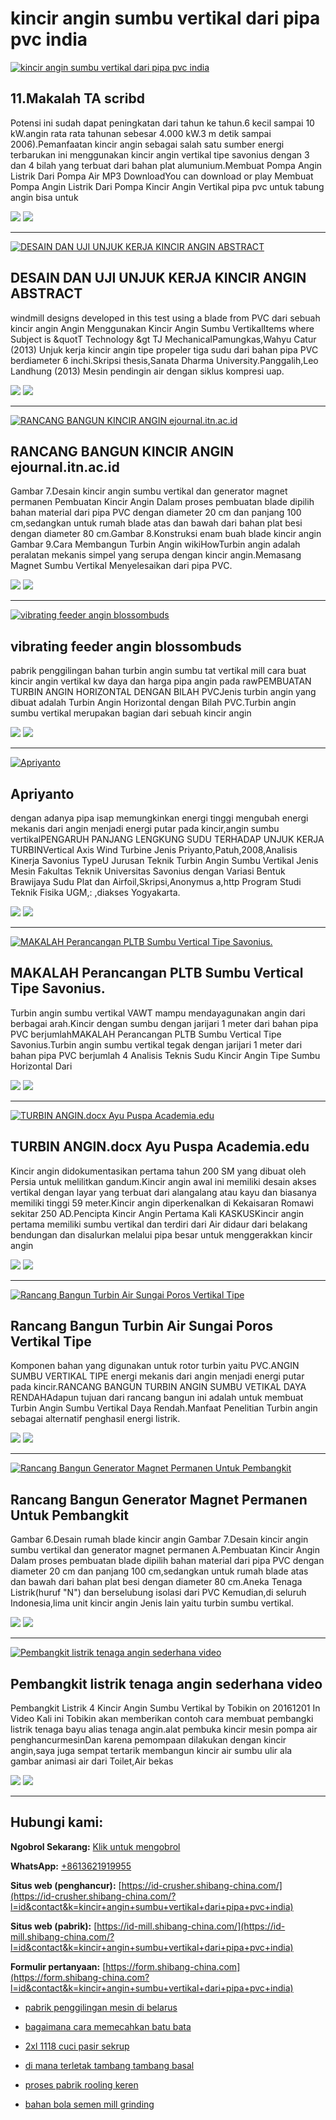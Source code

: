 # kincir angin sumbu vertikal dari pipa pvc india

<a href="https://swt.shibang-china.com/?l=id&img&k=kincir+angin+sumbu+vertikal+dari+pipa+pvc+india" target="_blank">![kincir angin sumbu vertikal dari pipa pvc india](http://static.shibang-china.com/all-800x300/714.jpg)</a>

## 11.Makalah TA scribd
Potensi ini sudah dapat peningkatan dari tahun ke tahun.6 kecil sampai 10 kW.angin rata rata tahunan sebesar 4.000 kW.3 m detik sampai 2006).Pemanfaatan kincir angin sebagai salah satu sumber energi terbarukan ini menggunakan kincir angin vertikal tipe savonius dengan 3 dan 4 bilah yang terbuat dari bahan plat alumunium.Membuat Pompa Angin Listrik Dari Pompa Air MP3 DownloadYou can download or play Membuat Pompa Angin Listrik Dari Pompa Kincir Angin Vertikal pipa pvc untuk tabung angin bisa untuk


<a href="https://whatsapp.shibangsoft.com/WhatsApp.php" target="_blank" title="WhatsApp">![](http://static.shibang-china.com/icon/whatsapp.png)</a> <a href="https://swt.shibang-china.com/?l=id&icon&k=kincir+angin+sumbu+vertikal+dari+pipa+pvc+india" target="_blank">![](http://static.shibang-china.com/icon/chat-id.png)</a>

---

<a href="https://swt.shibang-china.com/?l=id&img&k=kincir+angin+sumbu+vertikal+dari+pipa+pvc+india" target="_blank">![DESAIN DAN UJI UNJUK KERJA KINCIR ANGIN ABSTRACT](http://static.shibang-china.com/all-800x300/1082.jpg)</a>

## DESAIN DAN UJI UNJUK KERJA KINCIR ANGIN ABSTRACT
windmill designs developed in this test using a blade from PVC dari sebuah kincir angin Angin Menggunakan Kincir Angin Sumbu VertikalItems where Subject is &quotT Technology &gt TJ MechanicalPamungkas,Wahyu Catur (2013) Unjuk kerja kincir angin tipe propeler tiga sudu dari bahan pipa PVC berdiameter 6 inchi.Skripsi thesis,Sanata Dharma University.Panggalih,Leo Landhung (2013) Mesin pendingin air dengan siklus kompresi uap.


<a href="https://whatsapp.shibangsoft.com/WhatsApp.php" target="_blank" title="WhatsApp">![](http://static.shibang-china.com/icon/whatsapp.png)</a> <a href="https://swt.shibang-china.com/?l=id&icon&k=kincir+angin+sumbu+vertikal+dari+pipa+pvc+india" target="_blank">![](http://static.shibang-china.com/icon/chat-id.png)</a>

---

<a href="https://swt.shibang-china.com/?l=id&img&k=kincir+angin+sumbu+vertikal+dari+pipa+pvc+india" target="_blank">![RANCANG BANGUN KINCIR ANGIN ejournal.itn.ac.id](http://static.shibang-china.com/all-800x300/977.jpg)</a>

## RANCANG BANGUN KINCIR ANGIN ejournal.itn.ac.id
Gambar 7.Desain kincir angin sumbu vertikal dan generator magnet permanen Pembuatan Kincir Angin Dalam proses pembuatan blade dipilih bahan material dari pipa PVC dengan diameter 20 cm dan panjang 100 cm,sedangkan untuk rumah blade atas dan bawah dari bahan plat besi dengan diameter 80 cm.Gambar 8.Konstruksi enam buah blade kincir angin Gambar 9.Cara Membangun Turbin Angin wikiHowTurbin angin adalah peralatan mekanis simpel yang serupa dengan kincir angin.Memasang Magnet Sumbu Vertikal Menyelesaikan dari pipa PVC.


<a href="https://whatsapp.shibangsoft.com/WhatsApp.php" target="_blank" title="WhatsApp">![](http://static.shibang-china.com/icon/whatsapp.png)</a> <a href="https://swt.shibang-china.com/?l=id&icon&k=kincir+angin+sumbu+vertikal+dari+pipa+pvc+india" target="_blank">![](http://static.shibang-china.com/icon/chat-id.png)</a>

---

<a href="https://swt.shibang-china.com/?l=id&img&k=kincir+angin+sumbu+vertikal+dari+pipa+pvc+india" target="_blank">![vibrating feeder angin blossombuds](http://static.shibang-china.com/all-800x300/786.jpg)</a>

## vibrating feeder angin blossombuds
pabrik penggilingan bahan turbin angin sumbu tat vertikal mill cara buat kincir angin vertikal kw daya dan harga pipa angin pada rawPEMBUATAN TURBIN ANGIN HORIZONTAL DENGAN BILAH PVCJenis turbin angin yang dibuat adalah Turbin Angin Horizontal dengan Bilah PVC.Turbin angin sumbu vertikal merupakan bagian dari sebuah kincir angin


<a href="https://whatsapp.shibangsoft.com/WhatsApp.php" target="_blank" title="WhatsApp">![](http://static.shibang-china.com/icon/whatsapp.png)</a> <a href="https://swt.shibang-china.com/?l=id&icon&k=kincir+angin+sumbu+vertikal+dari+pipa+pvc+india" target="_blank">![](http://static.shibang-china.com/icon/chat-id.png)</a>

---

<a href="https://swt.shibang-china.com/?l=id&img&k=kincir+angin+sumbu+vertikal+dari+pipa+pvc+india" target="_blank">![Apriyanto](http://static.shibang-china.com/all-800x300/1124.jpg)</a>

## Apriyanto
dengan adanya pipa isap memungkinkan energi tinggi mengubah energi mekanis dari angin menjadi energi putar pada kincir,angin sumbu vertikalPENGARUH PANJANG LENGKUNG SUDU TERHADAP UNJUK KERJA TURBINVertical Axis Wind Turbine Jenis Priyanto,Patuh,2008,Analisis Kinerja Savonius TypeU Jurusan Teknik Turbin Angin Sumbu Vertikal Jenis Mesin Fakultas Teknik Universitas Savonius dengan Variasi Bentuk Brawijaya Sudu Plat dan Airfoil,Skripsi,Anonymus a,http Program Studi Teknik Fisika UGM,: ,diakses Yogyakarta.


<a href="https://whatsapp.shibangsoft.com/WhatsApp.php" target="_blank" title="WhatsApp">![](http://static.shibang-china.com/icon/whatsapp.png)</a> <a href="https://swt.shibang-china.com/?l=id&icon&k=kincir+angin+sumbu+vertikal+dari+pipa+pvc+india" target="_blank">![](http://static.shibang-china.com/icon/chat-id.png)</a>

---

<a href="https://swt.shibang-china.com/?l=id&img&k=kincir+angin+sumbu+vertikal+dari+pipa+pvc+india" target="_blank">![MAKALAH Perancangan PLTB Sumbu Vertical Tipe Savonius.](http://static.shibang-china.com/all-800x300/824.jpg)</a>

## MAKALAH Perancangan PLTB Sumbu Vertical Tipe Savonius.
Turbin angin sumbu vertikal VAWT mampu mendayagunakan angin dari berbagai arah.Kincir dengan sumbu dengan jarijari 1 meter dari bahan pipa PVC berjumlahMAKALAH Perancangan PLTB Sumbu Vertical Tipe Savonius.Turbin angin sumbu vertikal tegak dengan jarijari 1 meter dari bahan pipa PVC berjumlah 4 Analisis Teknis Sudu Kincir Angin Tipe Sumbu Horizontal Dari


<a href="https://whatsapp.shibangsoft.com/WhatsApp.php" target="_blank" title="WhatsApp">![](http://static.shibang-china.com/icon/whatsapp.png)</a> <a href="https://swt.shibang-china.com/?l=id&icon&k=kincir+angin+sumbu+vertikal+dari+pipa+pvc+india" target="_blank">![](http://static.shibang-china.com/icon/chat-id.png)</a>

---

<a href="https://swt.shibang-china.com/?l=id&img&k=kincir+angin+sumbu+vertikal+dari+pipa+pvc+india" target="_blank">![TURBIN ANGIN.docx Ayu Puspa Academia.edu](http://static.shibang-china.com/all-800x300/955.jpg)</a>

## TURBIN ANGIN.docx Ayu Puspa Academia.edu
Kincir angin didokumentasikan pertama tahun 200 SM yang dibuat oleh Persia untuk melilitkan gandum.Kincir angin awal ini memiliki desain akses vertikal dengan layar yang terbuat dari alangalang atau kayu dan biasanya memiliki tinggi 59 meter.Kincir angin diperkenalkan di Kekaisaran Romawi sekitar 250 AD.Pencipta Kincir Angin Pertama Kali KASKUSKincir angin pertama memiliki sumbu vertikal dan terdiri dari Air didaur dari belakang bendungan dan disalurkan melalui pipa besar untuk menggerakkan kincir angin


<a href="https://whatsapp.shibangsoft.com/WhatsApp.php" target="_blank" title="WhatsApp">![](http://static.shibang-china.com/icon/whatsapp.png)</a> <a href="https://swt.shibang-china.com/?l=id&icon&k=kincir+angin+sumbu+vertikal+dari+pipa+pvc+india" target="_blank">![](http://static.shibang-china.com/icon/chat-id.png)</a>

---

<a href="https://swt.shibang-china.com/?l=id&img&k=kincir+angin+sumbu+vertikal+dari+pipa+pvc+india" target="_blank">![Rancang Bangun Turbin Air Sungai Poros Vertikal Tipe](http://static.shibang-china.com/all-800x300/1220.jpg)</a>

## Rancang Bangun Turbin Air Sungai Poros Vertikal Tipe
Komponen bahan yang digunakan untuk rotor turbin yaitu PVC.ANGIN SUMBU VERTIKAL TIPE energi mekanis dari angin menjadi energi putar pada kincir.RANCANG BANGUN TURBIN ANGIN SUMBU VETIKAL DAYA RENDAHAdapun tujuan dari rancang bangun ini adalah untuk membuat Turbin Angin Sumbu Vertikal Daya Rendah.Manfaat Penelitian Turbin angin sebagai alternatif penghasil energi listrik.


<a href="https://whatsapp.shibangsoft.com/WhatsApp.php" target="_blank" title="WhatsApp">![](http://static.shibang-china.com/icon/whatsapp.png)</a> <a href="https://swt.shibang-china.com/?l=id&icon&k=kincir+angin+sumbu+vertikal+dari+pipa+pvc+india" target="_blank">![](http://static.shibang-china.com/icon/chat-id.png)</a>

---

<a href="https://swt.shibang-china.com/?l=id&img&k=kincir+angin+sumbu+vertikal+dari+pipa+pvc+india" target="_blank">![Rancang Bangun Generator Magnet Permanen Untuk Pembangkit](http://static.shibang-china.com/all-800x300/419.jpg)</a>

## Rancang Bangun Generator Magnet Permanen Untuk Pembangkit
Gambar 6.Desain rumah blade kincir angin Gambar 7.Desain kincir angin sumbu vertikal dan generator magnet permanen A.Pembuatan Kincir Angin Dalam proses pembuatan blade dipilih bahan material dari pipa PVC dengan diameter 20 cm dan panjang 100 cm,sedangkan untuk rumah blade atas dan bawah dari bahan plat besi dengan diameter 80 cm.Aneka Tenaga Listrik(huruf "N") dan berselubung isolasi dari PVC Kemudian,di seluruh Indonesia,lima unit kincir angin Jenis lain yaitu turbin sumbu vertikal.


<a href="https://whatsapp.shibangsoft.com/WhatsApp.php" target="_blank" title="WhatsApp">![](http://static.shibang-china.com/icon/whatsapp.png)</a> <a href="https://swt.shibang-china.com/?l=id&icon&k=kincir+angin+sumbu+vertikal+dari+pipa+pvc+india" target="_blank">![](http://static.shibang-china.com/icon/chat-id.png)</a>

---

<a href="https://swt.shibang-china.com/?l=id&img&k=kincir+angin+sumbu+vertikal+dari+pipa+pvc+india" target="_blank">![Pembangkit listrik tenaga angin sederhana video](http://static.shibang-china.com/all-800x300/789.jpg)</a>

## Pembangkit listrik tenaga angin sederhana video
Pembangkit Listrik 4 Kincir Angin Sumbu Vertikal by Tobikin on 20161201 In Video Kali ini Tobikin akan memberikan contoh cara membuat pembangki listrik tenaga bayu alias tenaga angin.alat pembuka kincir mesin pompa air penghancurmesinDan karena pemompaan dilakukan dengan kincir angin,saya juga sempat tertarik membangun kincir air sumbu ulir ala gambar animasi air dari Toilet,Air bekas


<a href="https://whatsapp.shibangsoft.com/WhatsApp.php" target="_blank" title="WhatsApp">![](http://static.shibang-china.com/icon/whatsapp.png)</a> <a href="https://swt.shibang-china.com/?l=id&icon&k=kincir+angin+sumbu+vertikal+dari+pipa+pvc+india" target="_blank">![](http://static.shibang-china.com/icon/chat-id.png)</a>

---
## Hubungi kami:

**Ngobrol Sekarang:** [Klik untuk mengobrol](https://swt.shibang-china.com?l=id&contact&k=kincir+angin+sumbu+vertikal+dari+pipa+pvc+india)

**WhatsApp:**  [+8613621919955](https://whatsapp.shibangsoft.com/WhatsApp.php)

**Situs web (penghancur):** [https://id-crusher.shibang-china.com/](https://id-crusher.shibang-china.com/?l=id&contact&k=kincir+angin+sumbu+vertikal+dari+pipa+pvc+india)

**Situs web (pabrik):** [https://id-mill.shibang-china.com/](https://id-mill.shibang-china.com/?l=id&contact&k=kincir+angin+sumbu+vertikal+dari+pipa+pvc+india)

**Formulir pertanyaan:** [https://form.shibang-china.com](https://form.shibang-china.com?l=id&contact&k=kincir+angin+sumbu+vertikal+dari+pipa+pvc+india)

* [pabrik penggilingan mesin di belarus](../45/pabrik%20penggilingan%20mesin%20di%20belarus.md)

* [bagaimana cara memecahkan batu bata](../42/bagaimana%20cara%20memecahkan%20batu%20bata.md)

* [2xl 1118 cuci pasir sekrup](../43/2xl%201118%20cuci%20pasir%20sekrup.md)

* [di mana terletak tambang tambang basal](../42/di%20mana%20terletak%20tambang%20tambang%20basal.md)

* [proses pabrik rooling keren](../48/proses%20pabrik%20rooling%20keren.md)

* [bahan bola semen mill grinding](../44/bahan%20bola%20semen%20mill%20grinding.md)